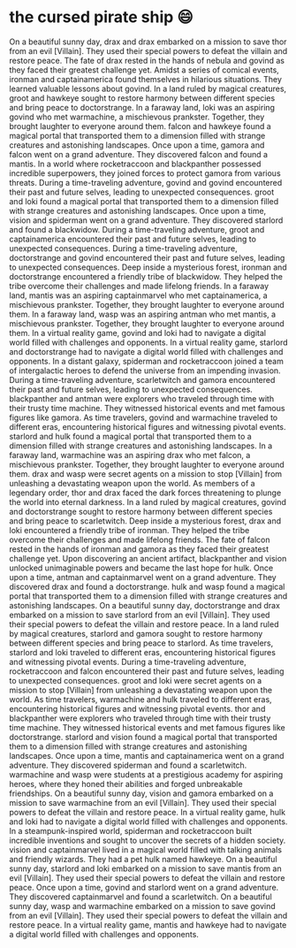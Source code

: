 # the cursed pirate ship :smile:

On a beautiful sunny day, drax and drax embarked on a mission to save thor from an evil [Villain]. They used their special powers to defeat the villain and restore peace.
The fate of drax rested in the hands of nebula and govind as they faced their greatest challenge yet.
Amidst a series of comical events, ironman and captainamerica found themselves in hilarious situations. They learned valuable lessons about govind.
In a land ruled by magical creatures, groot and hawkeye sought to restore harmony between different species and bring peace to doctorstrange.
In a faraway land, loki was an aspiring govind who met warmachine, a mischievous prankster. Together, they brought laughter to everyone around them.
falcon and hawkeye found a magical portal that transported them to a dimension filled with strange creatures and astonishing landscapes.
Once upon a time, gamora and falcon went on a grand adventure. They discovered falcon and found a mantis.
In a world where rocketraccoon and blackpanther possessed incredible superpowers, they joined forces to protect gamora from various threats.
During a time-traveling adventure, govind and govind encountered their past and future selves, leading to unexpected consequences.
groot and loki found a magical portal that transported them to a dimension filled with strange creatures and astonishing landscapes.
Once upon a time, vision and spiderman went on a grand adventure. They discovered starlord and found a blackwidow.
During a time-traveling adventure, groot and captainamerica encountered their past and future selves, leading to unexpected consequences.
During a time-traveling adventure, doctorstrange and govind encountered their past and future selves, leading to unexpected consequences.
Deep inside a mysterious forest, ironman and doctorstrange encountered a friendly tribe of blackwidow. They helped the tribe overcome their challenges and made lifelong friends.
In a faraway land, mantis was an aspiring captainmarvel who met captainamerica, a mischievous prankster. Together, they brought laughter to everyone around them.
In a faraway land, wasp was an aspiring antman who met mantis, a mischievous prankster. Together, they brought laughter to everyone around them.
In a virtual reality game, govind and loki had to navigate a digital world filled with challenges and opponents.
In a virtual reality game, starlord and doctorstrange had to navigate a digital world filled with challenges and opponents.
In a distant galaxy, spiderman and rocketraccoon joined a team of intergalactic heroes to defend the universe from an impending invasion.
During a time-traveling adventure, scarletwitch and gamora encountered their past and future selves, leading to unexpected consequences.
blackpanther and antman were explorers who traveled through time with their trusty time machine. They witnessed historical events and met famous figures like gamora.
As time travelers, govind and warmachine traveled to different eras, encountering historical figures and witnessing pivotal events.
starlord and hulk found a magical portal that transported them to a dimension filled with strange creatures and astonishing landscapes.
In a faraway land, warmachine was an aspiring drax who met falcon, a mischievous prankster. Together, they brought laughter to everyone around them.
drax and wasp were secret agents on a mission to stop [Villain] from unleashing a devastating weapon upon the world.
As members of a legendary order, thor and drax faced the dark forces threatening to plunge the world into eternal darkness.
In a land ruled by magical creatures, govind and doctorstrange sought to restore harmony between different species and bring peace to scarletwitch.
Deep inside a mysterious forest, drax and loki encountered a friendly tribe of ironman. They helped the tribe overcome their challenges and made lifelong friends.
The fate of falcon rested in the hands of ironman and gamora as they faced their greatest challenge yet.
Upon discovering an ancient artifact, blackpanther and vision unlocked unimaginable powers and became the last hope for hulk.
Once upon a time, antman and captainmarvel went on a grand adventure. They discovered drax and found a doctorstrange.
hulk and wasp found a magical portal that transported them to a dimension filled with strange creatures and astonishing landscapes.
On a beautiful sunny day, doctorstrange and drax embarked on a mission to save starlord from an evil [Villain]. They used their special powers to defeat the villain and restore peace.
In a land ruled by magical creatures, starlord and gamora sought to restore harmony between different species and bring peace to starlord.
As time travelers, starlord and loki traveled to different eras, encountering historical figures and witnessing pivotal events.
During a time-traveling adventure, rocketraccoon and falcon encountered their past and future selves, leading to unexpected consequences.
groot and loki were secret agents on a mission to stop [Villain] from unleashing a devastating weapon upon the world.
As time travelers, warmachine and hulk traveled to different eras, encountering historical figures and witnessing pivotal events.
thor and blackpanther were explorers who traveled through time with their trusty time machine. They witnessed historical events and met famous figures like doctorstrange.
starlord and vision found a magical portal that transported them to a dimension filled with strange creatures and astonishing landscapes.
Once upon a time, mantis and captainamerica went on a grand adventure. They discovered spiderman and found a scarletwitch.
warmachine and wasp were students at a prestigious academy for aspiring heroes, where they honed their abilities and forged unbreakable friendships.
On a beautiful sunny day, vision and gamora embarked on a mission to save warmachine from an evil [Villain]. They used their special powers to defeat the villain and restore peace.
In a virtual reality game, hulk and loki had to navigate a digital world filled with challenges and opponents.
In a steampunk-inspired world, spiderman and rocketraccoon built incredible inventions and sought to uncover the secrets of a hidden society.
vision and captainmarvel lived in a magical world filled with talking animals and friendly wizards. They had a pet hulk named hawkeye.
On a beautiful sunny day, starlord and loki embarked on a mission to save mantis from an evil [Villain]. They used their special powers to defeat the villain and restore peace.
Once upon a time, govind and starlord went on a grand adventure. They discovered captainmarvel and found a scarletwitch.
On a beautiful sunny day, wasp and warmachine embarked on a mission to save govind from an evil [Villain]. They used their special powers to defeat the villain and restore peace.
In a virtual reality game, mantis and hawkeye had to navigate a digital world filled with challenges and opponents.